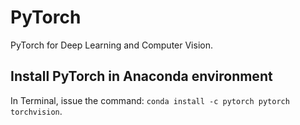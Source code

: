 # PyTorch
PyTorch for Deep Learning and Computer Vision.

## Install PyTorch in Anaconda environment
In Terminal, issue the command: `conda install -c pytorch pytorch torchvision`.